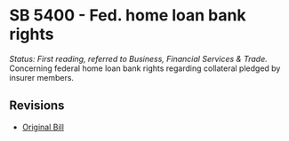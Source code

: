 # SB 5400 - Fed. home loan bank rights
*Status: First reading, referred to Business, Financial Services & Trade.*
Concerning federal home loan bank rights regarding collateral pledged by insurer members.

## Revisions
* [Original Bill](1/)